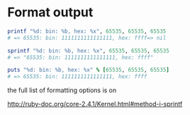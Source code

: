 # Format output

```ruby
printf "%d: bin: %b, hex: %x", 65535, 65535, 65535
# => 65535: bin: 1111111111111111, hex: ffff=> nil
```
<!-- .element: class="fragment" -->

```ruby
sprintf "%d: bin: %b, hex: %x", 65535, 65535, 65535
# => "65535: bin: 1111111111111111, hex: ffff"
```
<!-- .element: class="fragment" -->

```ruby
puts "%d: bin: %b, hex: %x" % [65535, 65535, 65535]
# => 65535: bin: 1111111111111111, hex: ffff
```
<!-- .element: class="fragment" -->

the full list of formatting options is on
<!-- .element: class="fragment" -->

http://ruby-doc.org/core-2.4.1/Kernel.html#method-i-sprintf
<!-- .element: class="fragment" -->
